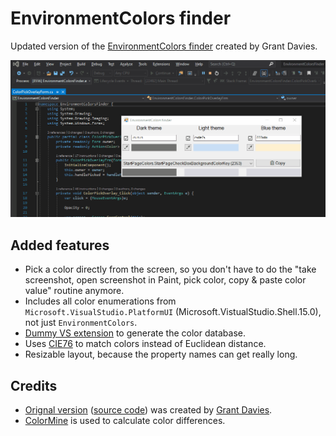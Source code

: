 ﻿# EnvironmentColors finder

Updated version of the [EnvironmentColors finder](http://niahtextfilter.com/environmentcolorsfinder) created by Grant Davies.

![Usage example](usage.gif "Usage example")

## Added features

* Pick a color directly from the screen, so you don't have to do the "take screenshot, open screenshot in Paint, pick color, copy & paste color value" routine anymore.
* Includes all color enumerations from `Microsoft.VisualStudio.PlatformUI` (Microsoft.VistualStudio.Shell.15.0), not just `EnvironmentColors`.
* [Dummy VS extension](./ColorDatabaseGenerator/) to generate the color database.
* Uses [CIE76](https://en.wikipedia.org/wiki/Color_difference#CIE76) to match colors instead of Euclidean distance.
* Resizable layout, because the property names can get really long.

## Credits

* [Orignal version](http://niahtextfilter.com/environmentcolorsfinder) ([source code](https://bitbucket.org/grantdavies/vsenvironmentcolorsfinder/src/master)) was created by [Grant Davies](https://twitter.com/GrantTheAnt).
* [ColorMine](https://www.nuget.org/packages/ColorMine) is used to calculate color differences.
